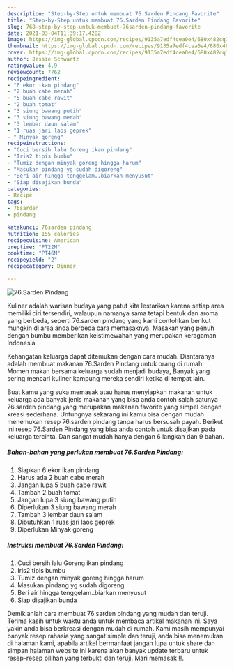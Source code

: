 ```yaml
---
description: "Step-by-Step untuk membuat 76.Sarden Pindang Favorite"
title: "Step-by-Step untuk membuat 76.Sarden Pindang Favorite"
slug: 768-step-by-step-untuk-membuat-76sarden-pindang-favorite
date: 2021-03-04T11:39:17.428Z
image: https://img-global.cpcdn.com/recipes/9135a7edf4cea0e4/680x482cq70/76sarden-pindang-foto-resep-utama.jpg
thumbnail: https://img-global.cpcdn.com/recipes/9135a7edf4cea0e4/680x482cq70/76sarden-pindang-foto-resep-utama.jpg
cover: https://img-global.cpcdn.com/recipes/9135a7edf4cea0e4/680x482cq70/76sarden-pindang-foto-resep-utama.jpg
author: Jessie Schwartz
ratingvalue: 4.9
reviewcount: 7762
recipeingredient:
- "6 ekor ikan pindang"
- "2 buah cabe merah"
- "5 buah cabe rawit"
- "2 buah tomat"
- "3 siung bawang putih"
- "3 siung bawang merah"
- "3 lembar daun salam"
- "1 ruas jari laos geprek"
- " Minyak goreng"
recipeinstructions:
- "Cuci bersih lalu Goreng ikan pindang"
- "Iris2 tipis bumbu"
- "Tumiz dengan minyak goreng hingga harum"
- "Masukan pindang yg sudah digoreng"
- "Beri air hingga tenggelam..biarkan menyusut"
- "Siap disajikan bunda"
categories:
- Recipe
tags:
- 76sarden
- pindang

katakunci: 76sarden pindang 
nutrition: 155 calories
recipecuisine: American
preptime: "PT22M"
cooktime: "PT46M"
recipeyield: "2"
recipecategory: Dinner

---
```



![76.Sarden Pindang](https://img-global.cpcdn.com/recipes/9135a7edf4cea0e4/680x482cq70/76sarden-pindang-foto-resep-utama.jpg)

Kuliner adalah warisan budaya yang patut kita lestarikan karena setiap area memiliki ciri tersendiri, walaupun namanya sama tetapi bentuk dan aroma yang berbeda, seperti 76.sarden pindang yang kami contohkan berikut mungkin di area anda berbeda cara memasaknya. Masakan yang penuh dengan bumbu memberikan keistimewahan yang merupakan keragaman Indonesia



Kehangatan keluarga dapat ditemukan dengan cara mudah. Diantaranya adalah membuat makanan 76.Sarden Pindang untuk orang di rumah. Momen makan bersama keluarga sudah menjadi budaya, Banyak yang sering mencari kuliner kampung mereka sendiri ketika di tempat lain.

Buat kamu yang suka memasak atau harus menyiapkan makanan untuk keluarga ada banyak jenis makanan yang bisa anda contoh salah satunya 76.sarden pindang yang merupakan makanan favorite yang simpel dengan kreasi sederhana. Untungnya sekarang ini kamu bisa dengan mudah menemukan resep 76.sarden pindang tanpa harus bersusah payah.
Berikut ini resep 76.Sarden Pindang yang bisa anda contoh untuk disajikan pada keluarga tercinta. Dan sangat mudah hanya dengan 6 langkah dan 9 bahan.


<!--inarticleads1-->

##### Bahan-bahan yang perlukan membuat 76.Sarden Pindang:

1. Siapkan 6 ekor ikan pindang
1. Harus ada 2 buah cabe merah
1. Jangan lupa 5 buah cabe rawit
1. Tambah 2 buah tomat
1. Jangan lupa 3 siung bawang putih
1. Diperlukan 3 siung bawang merah
1. Tambah 3 lembar daun salam
1. Dibutuhkan 1 ruas jari laos geprek
1. Diperlukan  Minyak goreng




<!--inarticleads2-->

##### Instruksi membuat  76.Sarden Pindang:

1. Cuci bersih lalu Goreng ikan pindang
1. Iris2 tipis bumbu
1. Tumiz dengan minyak goreng hingga harum
1. Masukan pindang yg sudah digoreng
1. Beri air hingga tenggelam..biarkan menyusut
1. Siap disajikan bunda




Demikianlah cara membuat 76.sarden pindang yang mudah dan teruji. Terima kasih untuk waktu anda untuk membaca artikel makanan ini. Saya yakin anda bisa berkreasi dengan mudah di rumah. Kami masih mempunyai banyak resep rahasia yang sangat simple dan teruji, anda bisa menemukan di halaman kami, apabila artikel bermanfaat jangan lupa untuk share dan simpan halaman website ini karena akan banyak update terbaru untuk resep-resep pilihan yang terbukti dan teruji. Mari memasak !!. 
